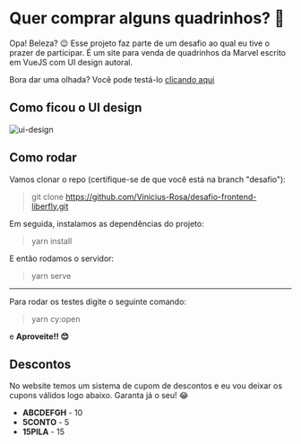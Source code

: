 # Quer comprar alguns quadrinhos? 💬

Opa! Beleza? 😉
Esse projeto faz parte de um desafio ao qual eu tive o prazer de participar. É um site para venda de quadrinhos da Marvel escrito em VueJS com UI design autoral.

Bora dar uma olhada? Você pode testá-lo [clicando aqui](https://comix-store.vercel.app)

## Como ficou o UI design
![ui-design](https://i.imgur.com/wDHdTcy.png)

## Como rodar

Vamos clonar o repo (certifique-se de que você está na branch "desafio"):
> git clone https://github.com/Vinicius-Rosa/desafio-frontend-liberfly.git

Em seguida, instalamos as dependências do projeto:
> yarn install

E então rodamos o servidor:
> yarn serve

------	
Para rodar os testes digite o seguinte comando:
> yarn cy:open

e **Aproveite!! 😊**


## Descontos
No website temos um sistema de cupom de descontos e eu vou deixar os cupons válidos logo abaixo. Garanta já o seu! 😂

 - **ABCDEFGH** - 10 
 - **5CONTO** - 5
 - **15PILA** - 15

